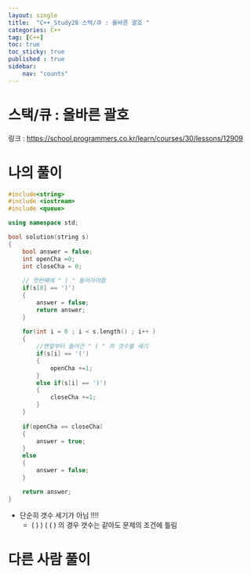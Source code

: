 ```yaml
---
layout: single
title:  "C++_Study28 스택/큐 : 올바른 괄호 "
categories: C++
tag: [C++]
toc: true
toc_sticky: true
published : true
sidebar:
    nav: "counts"  
---
```


# 스택/큐 : 올바른 괄호
   
링크 : <https://school.programmers.co.kr/learn/courses/30/lessons/12909>


# 나의 풀이   

```cpp
#include<string>
#include <iostream>
#include <queue>

using namespace std;

bool solution(string s)
{
    bool answer = false;
    int openCha =0; 
    int closeCha = 0;
   
    // 첫번째에 " ( " 들어가야함
    if(s[0] == ')')
    {
        answer = false;
        return answer;
    }
    
    for(int i = 0 ; i < s.length() ; i++ )
    {
        //맨앞부터 들어간 " ( " 의 갯수를 세기
        if(s[i] == '(')
        {
            openCha +=1;
        }
        else if(s[i] == ')')
        {
            closeCha +=1;
        }
    }
    
    if(openCha == closeCha)
    {
        answer = true;
    }
    else
    {
        answer = false;
    }

    return answer;
}
```

* 단순히 갯수 세기가 아님 !!!!
    *  ( ) ) ( ( )  의 경우 갯수는 같아도 문제의 조건에 틀림 



# 다른 사람 풀이

```cpp

```